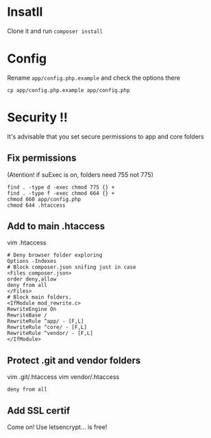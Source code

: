 # Insatll
Clone it and run `composer install`

# Config
Rename `app/config.php.example` and check the options there
```
cp app/config.php.example app/config.php
```

# Security !!
It's advisable that you set secure permissions to app and core folders

## Fix permissions
(Atention! if suExec is on, folders need 755 not 775)
```
find . -type d -exec chmod 775 {} +
find . -type f -exec chmod 664 {} +
chmod 660 app/config.php
chmod 644 .htaccess
```
## Add to main .htaccess
vim .htaccess
```
# Deny browser folder exploring
Options -Indexes
# Block composer.json snifing just in case
<Files composer.json>
order deny,allow
deny from all
</Files>
# Block main folders.
<IfModule mod_rewrite.c>
RewriteEngine On
RewriteBase /
RewriteRule ^app/ - [F,L]
RewriteRule ^core/ - [F,L]
RewriteRule ^vendor/ - [F,L]
</IfModule>

```

## Protect .git and vendor folders
vim .git/.htaccess
vim vendor/.htaccess
```
deny from all
```

## Add SSL certif
Come on! Use letsencrypt... is free!